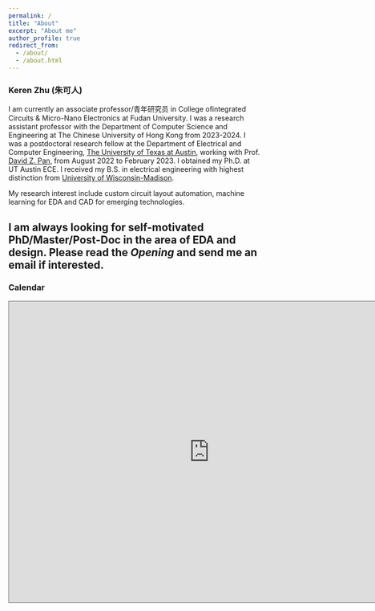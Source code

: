 ```yaml
---
permalink: /
title: "About"
excerpt: "About me"
author_profile: true
redirect_from: 
  - /about/
  - /about.html
---
```


### Keren Zhu (朱可人)

I am currently an associate professor/青年研究员 in College ofintegrated Circuits & Micro-Nano Electronics at Fudan University.
I was a research assistant professor with the Department of Computer Science and Engineering at The Chinese University of Hong Kong from 2023-2024. I was a postdoctoral research fellow at the Department of Electrical and Computer Engineering, [The University of Texas at Austin](https://www.utexas.edu/), working with Prof. [David Z. Pan](http://www.ece.utexas.edu/~dpan/), from August 2022 to February 2023. I obtained my Ph.D. at UT Austin ECE. I received my B.S. in electrical engineering with highest distinction from
[University of Wisconsin-Madison](https://guide.wisc.edu/courses/e_c_e/).

My research interest include custom circuit layout automation, machine learning for EDA and CAD for emerging technologies.


## I am always looking for self-motivated PhD/Master/Post-Doc in the area of EDA and design. Please read the *Opening* and send me an email if interested.



### Calendar

<iframe src="https://calendar.google.com/calendar/embed?height=600&wkst=1&ctz=Asia%2FShanghai&showPrint=0&mode=WEEK&title=Keren%20Zhu&src=a2VyZW56aHVAaWVlZS5vcmc&src=aDM5Y2Q4cXVraTNjOG5qMXZvdmRwdWU4bXN2czU0aGRAaW1wb3J0LmNhbGVuZGFyLmdvb2dsZS5jb20&color=%23039be5&color=%23ef6c00" style="border:solid 1px #777" width="800" height="600" frameborder="0" scrolling="no"></iframe>




<!-- Google tag (gtag.js) -->
<script async src="https://www.googletagmanager.com/gtag/js?id=G-V75GJ30CTR"></script>
<script>
  window.dataLayer = window.dataLayer || [];
  function gtag(){dataLayer.push(arguments);}
  gtag('js', new Date());

  gtag('config', 'G-V75GJ30CTR');
</script>
